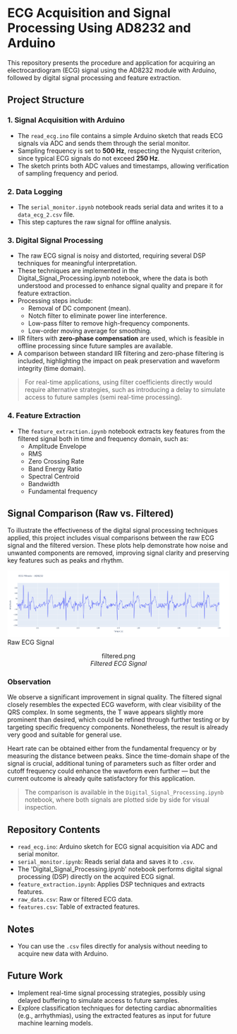 # ECG Acquisition and Signal Processing Using AD8232 and Arduino

This repository presents the procedure and application for acquiring an electrocardiogram (ECG) signal using the AD8232 module with Arduino, followed by digital signal processing and feature extraction.

## Project Structure

### 1. Signal Acquisition with Arduino
- The `read_ecg.ino` file contains a simple Arduino sketch that reads ECG signals via ADC and sends them through the serial monitor.
- Sampling frequency is set to **500 Hz**, respecting the Nyquist criterion, since typical ECG signals do not exceed **250 Hz**.
- The sketch prints both ADC values and timestamps, allowing verification of sampling frequency and period.

### 2. Data Logging
- The `serial_monitor.ipynb` notebook reads serial data and writes it to a `data_ecg_2.csv` file.
- This step captures the raw signal for offline analysis.

### 3. Digital Signal Processing
- The raw ECG signal is noisy and distorted, requiring several DSP techniques for meaningful interpretation.
- These techniques are implemented in the Digital_Signal_Processing.ipynb notebook, where the data is both understood and processed to enhance signal quality and prepare it for feature extraction.
- Processing steps include:
  - Removal of DC component (mean).
  - Notch filter to eliminate power line interference.
  - Low-pass filter to remove high-frequency components.
  - Low-order moving average for smoothing.
- IIR filters with **zero-phase compensation** are used, which is feasible in offline processing since future samples are available.
- A comparison between standard IIR filtering and zero-phase filtering is included, highlighting the impact on peak preservation and waveform integrity (time domain).

> For real-time applications, using filter coefficients directly would require alternative strategies, such as introducing a delay to simulate access to future samples (semi real-time processing).

### 4. Feature Extraction
- The `feature_extraction.ipynb` notebook extracts key features from the filtered signal both in time and frequency domain, such as:
  - Amplitude Envelope
  - RMS
  - Zero Crossing Rate
  - Band Energy Ratio
  - Spectral Centroid
  - Bandwidth
  - Fundamental frequency



## Signal Comparison (Raw vs. Filtered)

To illustrate the effectiveness of the digital signal processing techniques applied, this project includes visual comparisons between the raw ECG signal and the filtered version. These plots help demonstrate how noise and unwanted components are removed, improving signal clarity and preserving key features such as peaks and rhythm.

![alt text](https://github.com/ViniciusFranklin22/ECG-Acquisition-and-Digital-Signal-Processing-Using-AD8232-Heart-Rate-Monitor-/blob/main/filtered.png?raw=true)
Raw ECG Signal


<p align="center">
  filtered.png
  <br>
  <em>Filtered ECG Signal</em>
</p>

### Observation

We observe a significant improvement in signal quality. The filtered signal closely resembles the expected ECG waveform, with clear visibility of the QRS complex. In some segments, the T wave appears slightly more prominent than desired, which could be refined through further testing or by targeting specific frequency components. Nonetheless, the result is already very good and suitable for general use.

Heart rate can be obtained either from the fundamental frequency or by measuring the distance between peaks. Since the time-domain shape of the signal is crucial, additional tuning of parameters such as filter order and cutoff frequency could enhance the waveform even further — but the current outcome is already quite satisfactory for this application.

> The comparison is available in the `Digital_Signal_Processing.ipynb` notebook, where both signals are plotted side by side for visual inspection.

## Repository Contents

- `read_ecg.ino`: Arduino sketch for ECG signal acquisition via ADC and serial monitor.
- `serial_monitor.ipynb`: Reads serial data and saves it to `.csv`.
- The 'Digital_Signal_Processing.ipynb' notebook performs digital signal processing (DSP) directly on the acquired ECG signal.
- `feature_extraction.ipynb`: Applies DSP techniques and extracts features.
- `raw_data.csv`: Raw or filtered ECG data.
- `features.csv`: Table of extracted features.

## Notes

- You can use the `.csv` files directly for analysis without needing to acquire new data with Arduino.

## Future Work

- Implement real-time signal processing strategies, possibly using delayed buffering to simulate access to future samples.
- Explore classification techniques for detecting cardiac abnormalities (e.g., arrhythmias), using the extracted features as input for future machine learning models.
